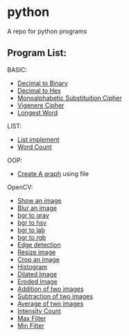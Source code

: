 # python
A repo for python programs

## Program List:

BASIC:
  - [Decimal to Binary](https://github.com/jvedsaqib/python/blob/main/Basic/dec_to_bin.py)
  - [Decimal to Hex](https://github.com/jvedsaqib/python/blob/main/Basic/dec_to_hex.py)
  - [Monoalphabetic Substituition Cipher](https://github.com/jvedsaqib/python/blob/main/Basic/subs_cipher.py)
  - [Vigenere Cipher](https://github.com/jvedsaqib/python/blob/main/Basic/vigenere.py)
  - [Longest Word](https://github.com/jvedsaqib/python/blob/main/Basic/longest_word.py)


LIST:
  - [List implement](https://github.com/jvedsaqib/python/blob/main/LIST/list.py)
  - [Word Count](https://github.com/jvedsaqib/python/blob/main/LIST/word_count.py)

OOP:
  - [Create A graph](https://github.com/jvedsaqib/python/tree/main/oop/Graph) using file


OpenCV:
  - [Show an image](https://github.com/jvedsaqib/python/blob/main/openCV/showImage.py)
  - [Blur an image](https://github.com/jvedsaqib/python/blob/main/openCV/blur.py)
  - [bgr to gray](https://github.com/jvedsaqib/python/blob/main/openCV/gray.py)
  - [bgr to hsv](https://github.com/jvedsaqib/python/blob/main/openCV/hsv.py)
  - [bgr to lab](https://github.com/jvedsaqib/python/blob/main/openCV/lab.py)
  - [bgr to rgb](https://github.com/jvedsaqib/python/blob/main/openCV/rgb.py)
  - [Edge detection](https://github.com/jvedsaqib/python/blob/main/openCV/edge_cascade.py)
  - [Resize image](https://github.com/jvedsaqib/python/blob/main/openCV/resize.py)
  - [Crop an image](https://github.com/jvedsaqib/python/blob/main/openCV/cropped.py)
  - [Histogram](https://github.com/jvedsaqib/python/blob/main/openCV/histogram.py)
  - [Dilated Image](https://github.com/jvedsaqib/python/blob/main/openCV/dilated.py)
  - [Eroded Image](https://github.com/jvedsaqib/python/blob/main/openCV/dilated.py)
  - [Addition of two images](https://github.com/jvedsaqib/python/blob/main/openCV/addition.py)
  - [Subtraction of two images](https://github.com/jvedsaqib/python/blob/main/openCV/subtraction.py)
  - [Average of two images](https://github.com/jvedsaqib/python/blob/main/openCV/average.py)
  - [Intensity Count](https://github.com/jvedsaqib/python/blob/main/openCV/intensity.py)
  - [Max Filter](https://github.com/jvedsaqib/python/blob/main/openCV/max_filter.py)
  - [Min Filter](https://github.com/jvedsaqib/python/blob/main/openCV/min_filter.py)
